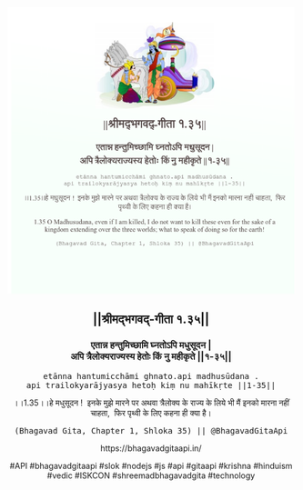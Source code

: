 <img src="../../asset/BG_1_35.png"/>
<center><h2>||श्रीमद्‍भगवद्‍-गीता १.३५||</h2>
<h3>एतान्न हन्तुमिच्छामि घ्नतोऽपि मधुसूदन |<br/>अपि त्रैलोक्यराज्यस्य हेतोः किं नु महीकृते ||१-३५||</h3>
<pre>etānna hantumicchāmi ghnato.api madhusūdana .<br/>api trailokyarājyasya hetoḥ kiṃ nu mahīkṛte ||1-35||</pre>
<p>।।1.35।।हे मधुसूदन !  इनके मुझे मारने पर अथवा त्रैलोक्य के राज्य के लिये भी मैं इनको मारना नहीं चाहता,  फिर पृथ्वी के लिए कहना ही क्या है।</p>
<pre>(Bhagavad Gita, Chapter 1, Shloka 35) || @BhagavadGitaApi</pre><p>https://bhagavadgitaapi.in/</p><p>#API #bhagavadgitaapi #slok #nodejs #js #api #gitaapi #krishna #hinduism #vedic #ISKCON #shreemadbhagavadgita #technology</p></center>